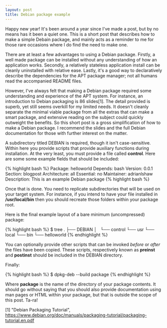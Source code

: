 ```yaml
---
layout: post
title: Debian package example
---
```


Happy new year! It's been around a year since I've made a post,
but by no means has it been a quiet one. This is a short post
that describes how to make a simple Debain package, and mainly 
acts as a reminder to me for those rare occasions where I do find
the need to make one. 

There are at least a few advantages to using a Debian package.
Firstly, a well made package can be installed without any understanding 
of how an application works. Secondly, a relatively stateless 
application install can be cleanly uninstalled with relative ease. 
Lastly, it's a good way to declaratively describe the dependencies 
for the APT package manager; not all humans read the accompanied README files.

However, I've always felt that making a Debian package required 
some understanding and experience of the APT system. For instance,
an introduction to Debian packaging is 86 slides[1]. The detail 
provided is superb, yet still seems overkill for my limited needs.
It doesn't cleanly separate the minimal viable package from all the 
extras that can make a smart package, and extensive reading 
on the subject could quickly outweight the benefits. So this 
short post is a gross simplification of how to make a Debian package.
I recommend the slides and the full Debian documentation 
for those with further interest on the matter.


A subdirectory titled DEBIAN is required, though it isn't case-sensitive. 
Within here you provide 
scripts that provide auxiliary functions during installation.
At the very least, you must provide a file called **control**. Here 
are some some example fields that should be included:

{% highlight bash %}
Package: helloworld
Depends: bash
Version: 0.0.1
Section: blogpost
Architecture: all
Essential: no
Maintainer: adrianlshaw
Description: This is an example Debian package
{% highlight bash %}

Once that is done. You need to replicate subdirectories that will be used
on your target system. For instance, if you intend to have your file
installed in **/usr/local/bin** then you should recreate those folders
within your package root.

Here is the final example layout of a bare minimum (uncompressed) package:

{% highlight bash %}
$ tree
.
├── DEBIAN
│   └── control
└── usr
    └── local
        └── bin
            └── helloworld
{% endhighlight %}
 

You can optionally provide other scripts that can be invoked *before* or *after*
the files have been copied. These scripts, respectively known as 
**preinst** and **postinst** should be included in the DEBIAN directory.

Finally:

{% highlight bash %}
$ dpkg-deb --build package
{% endhighlight %}

Where **package** is the name of the directory of your package contents.
It should go without saying that you should also provide documentation 
using man pages or HTML within your package, but that is outside the
scope of this post. Ta-ra! 

[1] "Debian Packaging Tutorial", https://www.debian.org/doc/manuals/packaging-tutorial/packaging-tutorial.en.pdf
